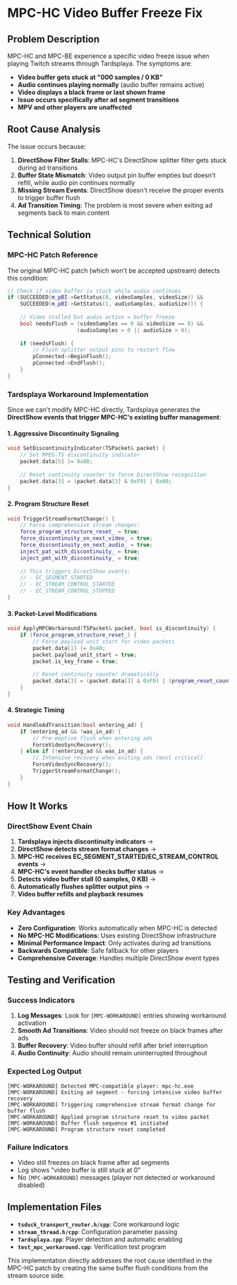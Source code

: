 # MPC-HC Video Buffer Freeze Fix

## Problem Description

MPC-HC and MPC-BE experience a specific video freeze issue when playing Twitch streams through Tardsplaya. The symptoms are:

- **Video buffer gets stuck at "000 samples / 0 KB"** 
- **Audio continues playing normally** (audio buffer remains active)
- **Video displays a black frame or last shown frame**
- **Issue occurs specifically after ad segment transitions**
- **MPV and other players are unaffected**

## Root Cause Analysis

The issue occurs because:

1. **DirectShow Filter Stalls**: MPC-HC's DirectShow splitter filter gets stuck during ad transitions
2. **Buffer State Mismatch**: Video output pin buffer empties but doesn't refill, while audio pin continues normally  
3. **Missing Stream Events**: DirectShow doesn't receive the proper events to trigger buffer flush
4. **Ad Transition Timing**: The problem is most severe when exiting ad segments back to main content

## Technical Solution

### MPC-HC Patch Reference

The original MPC-HC patch (which won't be accepted upstream) detects this condition:

```cpp
// Check if video buffer is stuck while audio continues
if (SUCCEEDED(m_pBI->GetStatus(0, videoSamples, videoSize)) && 
    SUCCEEDED(m_pBI->GetStatus(1, audioSamples, audioSize))) {
    
    // Video stalled but audio active = buffer freeze
    bool needsFlush = (videoSamples == 0 && videoSize == 0) && 
                      (audioSamples > 0 || audioSize > 0);
    
    if (needsFlush) {
        // Flush splitter output pins to restart flow
        pConnected->BeginFlush();
        pConnected->EndFlush();
    }
}
```

### Tardsplaya Workaround Implementation

Since we can't modify MPC-HC directly, Tardsplaya generates the **DirectShow events that trigger MPC-HC's existing buffer management**:

#### 1. **Aggressive Discontinuity Signaling**
```cpp
void SetDiscontinuityIndicator(TSPacket& packet) {
    // Set MPEG-TS discontinuity indicator
    packet.data[5] |= 0x80;
    
    // Reset continuity counter to force DirectShow recognition
    packet.data[3] = (packet.data[3] & 0xF0) | 0x00;
}
```

#### 2. **Program Structure Reset**
```cpp
void TriggerStreamFormatChange() {
    // Force comprehensive stream changes:
    force_program_structure_reset_ = true;
    force_discontinuity_on_next_video_ = true;
    force_discontinuity_on_next_audio_ = true;
    inject_pat_with_discontinuity_ = true;
    inject_pmt_with_discontinuity_ = true;
    
    // This triggers DirectShow events:
    // - EC_SEGMENT_STARTED
    // - EC_STREAM_CONTROL_STARTED 
    // - EC_STREAM_CONTROL_STOPPED
}
```

#### 3. **Packet-Level Modifications**
```cpp
void ApplyMPCWorkaround(TSPacket& packet, bool is_discontinuity) {
    if (force_program_structure_reset_) {
        // Force payload unit start for video packets
        packet.data[1] |= 0x40;
        packet.payload_unit_start = true;
        packet.is_key_frame = true;
        
        // Reset continuity counter dramatically
        packet.data[3] = (packet.data[3] & 0xF0) | (program_reset_counter_ & 0x0F);
    }
}
```

#### 4. **Strategic Timing**
```cpp
void HandleAdTransition(bool entering_ad) {
    if (entering_ad && !was_in_ad) {
        // Pre-emptive flush when entering ads
        ForceVideoSyncRecovery();
    } else if (!entering_ad && was_in_ad) {
        // Intensive recovery when exiting ads (most critical)
        ForceVideoSyncRecovery();
        TriggerStreamFormatChange();
    }
}
```

## How It Works

### DirectShow Event Chain

1. **Tardsplaya injects discontinuity indicators** → 
2. **DirectShow detects stream format changes** → 
3. **MPC-HC receives EC_SEGMENT_STARTED/EC_STREAM_CONTROL events** → 
4. **MPC-HC's event handler checks buffer status** → 
5. **Detects video buffer stall (0 samples, 0 KB)** → 
6. **Automatically flushes splitter output pins** → 
7. **Video buffer refills and playback resumes**

### Key Advantages

- **Zero Configuration**: Works automatically when MPC-HC is detected
- **No MPC-HC Modifications**: Uses existing DirectShow infrastructure  
- **Minimal Performance Impact**: Only activates during ad transitions
- **Backwards Compatible**: Safe fallback for other players
- **Comprehensive Coverage**: Handles multiple DirectShow event types

## Testing and Verification

### Success Indicators

1. **Log Messages**: Look for `[MPC-WORKAROUND]` entries showing workaround activation
2. **Smooth Ad Transitions**: Video should not freeze on black frames after ads
3. **Buffer Recovery**: Video buffer should refill after brief interruption
4. **Audio Continuity**: Audio should remain uninterrupted throughout

### Expected Log Output

```
[MPC-WORKAROUND] Detected MPC-compatible player: mpc-hc.exe
[MPC-WORKAROUND] Exiting ad segment - forcing intensive video buffer recovery
[MPC-WORKAROUND] Triggering comprehensive stream format change for buffer flush
[MPC-WORKAROUND] Applied program structure reset to video packet
[MPC-WORKAROUND] Buffer flush sequence #1 initiated
[MPC-WORKAROUND] Program structure reset completed
```

### Failure Indicators

- Video still freezes on black frame after ad segments
- Log shows "video buffer is still stuck at 0" 
- No `[MPC-WORKAROUND]` messages (player not detected or workaround disabled)

## Implementation Files

- **`tsduck_transport_router.h/cpp`**: Core workaround logic
- **`stream_thread.h/cpp`**: Configuration parameter passing  
- **`Tardsplaya.cpp`**: Player detection and automatic enabling
- **`test_mpc_workaround.cpp`**: Verification test program

This implementation directly addresses the root cause identified in the MPC-HC patch by creating the same buffer flush conditions from the stream source side.